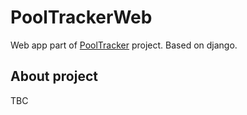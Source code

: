 # PoolTrackerWeb
 Web app part of [PoolTracker](https://github.com/avrland/PoolTracker) project. Based on django.

## About project
TBC
